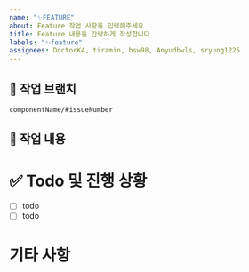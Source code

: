 ```yaml
---
name: "✨FEATURE"
about: Feature 작업 사항을 입력해주세요
title: Feature 내용을 간략하게 작성합니다.
labels: "✨feature"
assignees: DoctorK4, tiramin, bsw98, Anyudbwls, sryung1225
---
```


## 🌳 작업 브랜치
`componentName/#issueNumber`

## 📝 작업 내용

# ✅ Todo 및 진행 상황
- [ ] todo
- [ ] todo

# 기타 사항